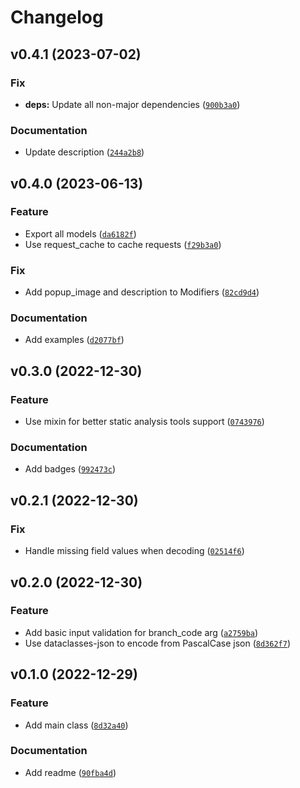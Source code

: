 # Changelog

<!--next-version-placeholder-->

## v0.4.1 (2023-07-02)

### Fix

* **deps:** Update all non-major dependencies ([`900b3a0`](https://github.com/ngshiheng/sbux/commit/900b3a04d616cebb829cb808b619c974f04501c5))

### Documentation

* Update description ([`244a2b8`](https://github.com/ngshiheng/sbux/commit/244a2b8bc3d35fca958cd5ea04f8cd565be977d6))

## v0.4.0 (2023-06-13)
### Feature
* Export all models ([`da6182f`](https://github.com/ngshiheng/sbux/commit/da6182f9a4ab6d2fb3432ebd69e863cfd0452da5))
* Use request_cache to cache requests ([`f29b3a0`](https://github.com/ngshiheng/sbux/commit/f29b3a082e3344af39f90775b0175a9aed35f8ee))

### Fix
* Add popup_image and description to Modifiers ([`82cd9d4`](https://github.com/ngshiheng/sbux/commit/82cd9d41a9ba632185a8e6a9a7ac0d57a59e7f00))

### Documentation
* Add examples ([`d2077bf`](https://github.com/ngshiheng/sbux/commit/d2077bf2f4bddfa65d91e2dc98f7ccb92f98ab46))

## v0.3.0 (2022-12-30)
### Feature
* Use mixin for better static analysis tools support ([`0743976`](https://github.com/ngshiheng/sbux/commit/0743976f9c27c686df2b18d8444e2a2bec2a6cca))

### Documentation
* Add badges ([`992473c`](https://github.com/ngshiheng/sbux/commit/992473c985d12ec62aa4b4486cef6e96ed80f287))

## v0.2.1 (2022-12-30)
### Fix
* Handle missing field values when decoding ([`02514f6`](https://github.com/ngshiheng/sbux/commit/02514f67356c460f65209188c063c30e7192745a))

## v0.2.0 (2022-12-30)
### Feature
* Add basic input validation for branch_code arg ([`a2759ba`](https://github.com/ngshiheng/sbux/commit/a2759ba05a67a2bbf2d6adb0e363507b1d719472))
* Use dataclasses-json to encode from PascalCase json ([`8d362f7`](https://github.com/ngshiheng/sbux/commit/8d362f73b812cdc7c70c7fa5f5e117aefe77bcb6))

## v0.1.0 (2022-12-29)
### Feature
* Add main class ([`8d32a40`](https://github.com/ngshiheng/sbux/commit/8d32a402d24f82ee03c70caf8e42df1adda1263a))

### Documentation
* Add readme ([`90fba4d`](https://github.com/ngshiheng/sbux/commit/90fba4d657ded37fe0961e1292428b2322d4cf1b))

